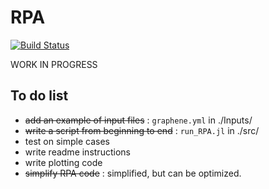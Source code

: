 # RPA

[![Build Status](https://github.com/Anjishnubose/RPA.jl/actions/workflows/CI.yml/badge.svg?branch=main)](https://github.com/Anjishnubose/RPA.jl/actions/workflows/CI.yml?query=branch%3Amain)

WORK IN PROGRESS
## To do list
- ~~add an example of input files~~ : `graphene.yml` in ./Inputs/
- ~~write a script from beginning to end~~ : `run_RPA.jl` in ./src/
- test on simple cases
- write readme instructions
- write plotting code
- ~~simplify RPA code~~ : simplified, but can be optimized.
